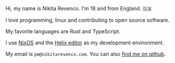 Hi, my name is Nikita Revenco. I'm 18 and from England. 🇬🇧

I love programming, linux and contributing to open source software.

My favorite languages are Rust and TypeScript.

I use [NixOS](https://nixos.org/) and the [Helix editor](https://github.com/helix-editor/helix) as my development environment.

My email is `pm@nikitarevenco.com`. You can also [find me on github](https://github.com/NikitaRevenco).
